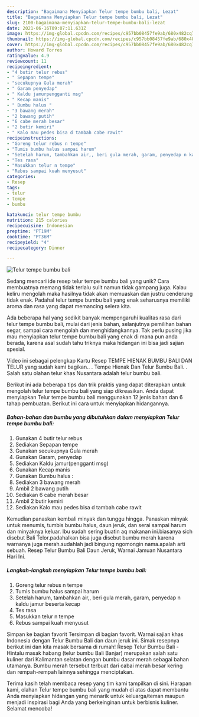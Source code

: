 ```yaml
---
description: "Bagaimana Menyiapkan Telur tempe bumbu bali, Lezat"
title: "Bagaimana Menyiapkan Telur tempe bumbu bali, Lezat"
slug: 2100-bagaimana-menyiapkan-telur-tempe-bumbu-bali-lezat
date: 2021-06-16T09:07:11.631Z
image: https://img-global.cpcdn.com/recipes/c957bb08457fe9ab/680x482cq70/telur-tempe-bumbu-bali-foto-resep-utama.jpg
thumbnail: https://img-global.cpcdn.com/recipes/c957bb08457fe9ab/680x482cq70/telur-tempe-bumbu-bali-foto-resep-utama.jpg
cover: https://img-global.cpcdn.com/recipes/c957bb08457fe9ab/680x482cq70/telur-tempe-bumbu-bali-foto-resep-utama.jpg
author: Howard Torres
ratingvalue: 4.9
reviewcount: 11
recipeingredient:
- "4 butir telur rebus"
- " Sepapan tempe"
- "secukupnya Gula merah"
- " Garam penyedap"
- " Kaldu jamurpengganti msg"
- " Kecap manis"
- " Bumbu halus "
- "3 bawang merah"
- "2 bawang putih"
- "6 cabe merah besar"
- "2 butir kemiri"
- " Kalo mau pedes bisa d tambah cabe rawit"
recipeinstructions:
- "Goreng telur rebus n tempe"
- "Tumis bumbu halus sampai harum"
- "Setelah harum, tambahkan air,, beri gula merah, garam, penyedap n kaldu jamur beserta kecap"
- "Tes rasa"
- "Masukkan telur n tempe"
- "Rebus sampai kuah menyusut"
categories:
- Resep
tags:
- telur
- tempe
- bumbu

katakunci: telur tempe bumbu 
nutrition: 215 calories
recipecuisine: Indonesian
preptime: "PT19M"
cooktime: "PT36M"
recipeyield: "4"
recipecategory: Dinner

---
```



![Telur tempe bumbu bali](https://img-global.cpcdn.com/recipes/c957bb08457fe9ab/680x482cq70/telur-tempe-bumbu-bali-foto-resep-utama.jpg)

Sedang mencari ide resep telur tempe bumbu bali yang unik? Cara membuatnya memang tidak terlalu sulit namun tidak gampang juga. Kalau keliru mengolah maka hasilnya tidak akan memuaskan dan justru cenderung tidak enak. Padahal telur tempe bumbu bali yang enak seharusnya memiliki aroma dan rasa yang dapat memancing selera kita.

Ada beberapa hal yang sedikit banyak mempengaruhi kualitas rasa dari telur tempe bumbu bali, mulai dari jenis bahan, selanjutnya pemilihan bahan segar, sampai cara mengolah dan menghidangkannya. Tak perlu pusing jika mau menyiapkan telur tempe bumbu bali yang enak di mana pun anda berada, karena asal sudah tahu triknya maka hidangan ini bisa jadi sajian spesial.

Video ini sebagai pelengkap Kartu Resep TEMPE HIENAK BUMBU BALI DAN TELUR yang sudah kami bagikan.. . Tempe Hienak Dan Telur Bumbu Bali. . Salah satu olahan telur khas Nusantara adalah telur bumbu bali.


Berikut ini ada beberapa tips dan trik praktis yang dapat diterapkan untuk mengolah telur tempe bumbu bali yang siap dikreasikan. Anda dapat menyiapkan Telur tempe bumbu bali menggunakan 12 jenis bahan dan 6 tahap pembuatan. Berikut ini cara untuk menyiapkan hidangannya.

<!--inarticleads1-->

##### Bahan-bahan dan bumbu yang dibutuhkan dalam menyiapkan Telur tempe bumbu bali:

1. Gunakan 4 butir telur rebus
1. Sediakan  Sepapan tempe
1. Gunakan secukupnya Gula merah
1. Gunakan  Garam, penyedap
1. Sediakan  Kaldu jamur(pengganti msg)
1. Gunakan  Kecap manis
1. Gunakan  Bumbu halus :
1. Sediakan 3 bawang merah
1. Ambil 2 bawang putih
1. Sediakan 6 cabe merah besar
1. Ambil 2 butir kemiri
1. Sediakan  Kalo mau pedes bisa d tambah cabe rawit


Kemudian panaskan kembali minyak dan tunggu hingga. Panaskan minyak untuk menumis, tumbis bumbu halus, daun jeruk, dan serai sampai harum dan minyaknya keluar. Ibu sudah sering buatin aq makanan ini.biasanya sich disebut Bali Telor.padahalkan bisa juga disebut bumbu merah karena warnanya juga merah.sudahlah jadi bingung ngomongin nama.apalah arti sebuah. Resep Telur Bumbu Bali Daun Jeruk, Warnai Jamuan Nusantara Hari Ini. 

<!--inarticleads2-->

##### Langkah-langkah menyiapkan Telur tempe bumbu bali:

1. Goreng telur rebus n tempe
1. Tumis bumbu halus sampai harum
1. Setelah harum, tambahkan air,, beri gula merah, garam, penyedap n kaldu jamur beserta kecap
1. Tes rasa
1. Masukkan telur n tempe
1. Rebus sampai kuah menyusut


Simpan ke bagian favorit Tersimpan di bagian favorit. Warnai sajian khas Indonesia dengan Telur Bumbu Bali dan daun jeruk ini. Simak resepnya berikut ini dan kita masak bersama di rumah! Resep Telur Bumbu Bali - Hintalu masak habang (telur bumbu Bali Banjar) merupakan salah satu kuliner dari Kalimantan selatan dengan bumbu dasar merah sebagai bahan utamanya. Bumbu merah tersebut terbuat dari cabai merah besar kering dan rempah-rempah lainnya sehingga menciptakan. 

Terima kasih telah membaca resep yang tim kami tampilkan di sini. Harapan kami, olahan Telur tempe bumbu bali yang mudah di atas dapat membantu Anda menyiapkan hidangan yang menarik untuk keluarga/teman maupun menjadi inspirasi bagi Anda yang berkeinginan untuk berbisnis kuliner. Selamat mencoba!
